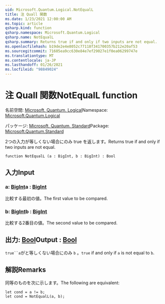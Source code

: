 ```yaml
---
uid: Microsoft.Quantum.Logical.NotEqualL
title: 注 Quall 関数
ms.date: 1/23/2021 12:00:00 AM
ms.topic: article
qsharp.kind: function
qsharp.namespace: Microsoft.Quantum.Logical
qsharp.name: NotEqualL
qsharp.summary: Returns true if and only if two inputs are not equal.
ms.openlocfilehash: b19de2e4e8052c77118f341700357b212e20af53
ms.sourcegitcommit: 71605ea9cc630e84e7ef29027e1f0ea06299747e
ms.translationtype: MT
ms.contentlocale: ja-JP
ms.lasthandoff: 01/26/2021
ms.locfileid: "98849024"
---
```

# <a name="notequall-function"></a><span data-ttu-id="b2e7e-102">注 Quall 関数</span><span class="sxs-lookup"><span data-stu-id="b2e7e-102">NotEqualL function</span></span>

<span data-ttu-id="b2e7e-103">名前空間: [Microsoft. Quantum. Logical](xref:Microsoft.Quantum.Logical)</span><span class="sxs-lookup"><span data-stu-id="b2e7e-103">Namespace: [Microsoft.Quantum.Logical](xref:Microsoft.Quantum.Logical)</span></span>

<span data-ttu-id="b2e7e-104">パッケージ: [Microsoft. Quantum. Standard](https://nuget.org/packages/Microsoft.Quantum.Standard)</span><span class="sxs-lookup"><span data-stu-id="b2e7e-104">Package: [Microsoft.Quantum.Standard](https://nuget.org/packages/Microsoft.Quantum.Standard)</span></span>


<span data-ttu-id="b2e7e-105">2つの入力が等しくない場合にのみ true を返します。</span><span class="sxs-lookup"><span data-stu-id="b2e7e-105">Returns true if and only if two inputs are not equal.</span></span>

```qsharp
function NotEqualL (a : BigInt, b : BigInt) : Bool
```


## <a name="input"></a><span data-ttu-id="b2e7e-106">入力</span><span class="sxs-lookup"><span data-stu-id="b2e7e-106">Input</span></span>

### <a name="a--bigint"></a><span data-ttu-id="b2e7e-107">a: [BigInt](xref:microsoft.quantum.lang-ref.bigint)</span><span class="sxs-lookup"><span data-stu-id="b2e7e-107">a : [BigInt](xref:microsoft.quantum.lang-ref.bigint)</span></span>

<span data-ttu-id="b2e7e-108">比較する最初の値。</span><span class="sxs-lookup"><span data-stu-id="b2e7e-108">The first value to be compared.</span></span>


### <a name="b--bigint"></a><span data-ttu-id="b2e7e-109">b: [BigInt](xref:microsoft.quantum.lang-ref.bigint)</span><span class="sxs-lookup"><span data-stu-id="b2e7e-109">b : [BigInt](xref:microsoft.quantum.lang-ref.bigint)</span></span>

<span data-ttu-id="b2e7e-110">比較する2番目の値。</span><span class="sxs-lookup"><span data-stu-id="b2e7e-110">The second value to be compared.</span></span>



## <a name="output--bool"></a><span data-ttu-id="b2e7e-111">出力: [Bool](xref:microsoft.quantum.lang-ref.bool)</span><span class="sxs-lookup"><span data-stu-id="b2e7e-111">Output : [Bool](xref:microsoft.quantum.lang-ref.bool)</span></span>

<span data-ttu-id="b2e7e-112">`true``a`がと等しくない場合にのみ `b` 。</span><span class="sxs-lookup"><span data-stu-id="b2e7e-112">`true` if and only if `a` is not equal to `b`.</span></span>

## <a name="remarks"></a><span data-ttu-id="b2e7e-113">解説</span><span class="sxs-lookup"><span data-stu-id="b2e7e-113">Remarks</span></span>

<span data-ttu-id="b2e7e-114">同等のものを次に示します。</span><span class="sxs-lookup"><span data-stu-id="b2e7e-114">The following are equivalent:</span></span>

```qsharp
let cond = a != b;
let cond = NotEqualL(a, b);
```